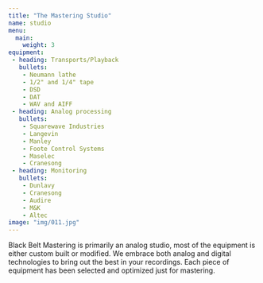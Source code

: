 ```yaml
---
title: "The Mastering Studio"
name: studio
menu:
  main:
    weight: 3
equipment:
 - heading: Transports/Playback
   bullets:
    - Neumann lathe
    - 1/2" and 1/4" tape
    - DSD
    - DAT
    - WAV and AIFF
 - heading: Analog processing
   bullets:
    - Squarewave Industries
    - Langevin
    - Manley
    - Foote Control Systems
    - Maselec
    - Cranesong
 - heading: Monitoring
   bullets:
    - Dunlavy
    - Cranesong
    - Audire
    - M&K
    - Altec
image: "img/011.jpg"
---
```


Black Belt Mastering is primarily an analog studio, most of the equipment is either custom built or modified. We embrace both analog and digital technologies to bring out the best in your recordings. Each piece of equipment has been selected and optimized just for mastering.